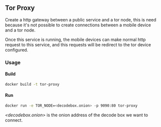 
## Tor Proxy

Create a http gateway between a public service and a tor node, this is need because
it's not possible to create connections between a mobile device and a tor node.

Once this service is running, the mobile devices can make normal http request
to this service, and this requests will be redirect to the tor device configured.

### Usage


#### Build

```sh
docker build -t tor-proxy
```

#### Run


```sh
docker run -e TOR_NODE=<decodebox.onion> -p 9090:80 tor-proxy
```

*<decodebox.onion>* is the onion address of the decode box we want to connect.
